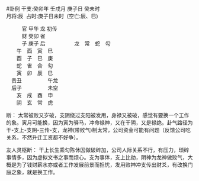 #卦例 
干支:癸卯年 壬戌月 庚子日 癸未时  
月将:辰  占时:庚子日未时  (空亡:辰、巳)  
  
　　　官 甲午 龙 初传  
　　　财 癸卯 雀  
　　　子 庚子 后 
　　　 
　　龙　常　蛇　勾　  
　　午　酉　寅　巳　  
　　酉　子　巳　庚　
　　  
　　蛇　雀　合　勾　  
　　寅　卯　辰　巳　  
　贵丑　　　　　午龙  
　后子　　　　　未空  
　　亥　戌　酉　申　  
　　阴　玄　常　虎

断：
	太常被败又岁破，支阴绕过支阳被发用，身禄又被破，感觉有要换一个工作的象。寅月可能换，因为寅为驿马，冲命禄神，又在干阴，又是禄绝。卦气路径为干-支上-支阴-三传-支，龙神(带败气)制太常，公司资金可能有问题（反馈公司吃关系，不然升迁工资都不好争）。
	
友人灵枢断：
	干上长生乘勾陈休囚做破碎加，公司人际关系不行，有压力，琐碎事情多，因为虚拟文书之事而烦心。支为事体，支上比劫，阴神为龙神做败气，大概是为了钱财薪水亦或者工作发展前景而担忧，发用败神冲支传出财爻，有改换门庭之象，就是换工作。